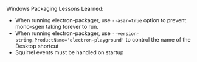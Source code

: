 Windows Packaging Lessons Learned:

- When running electron-packager, use `--asar=true` option to prevent mono-sgen taking forever to run.
- When running electron-packager, use `--version-string.ProductName='electron-playground'` to control the name of the Desktop shortcut
- Squirrel events must be handled on startup